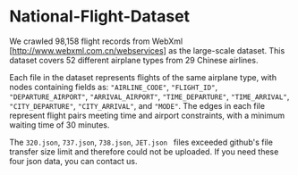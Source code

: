 # National-Flight-Dataset
We crawled 98,158 flight records from WebXml [http://www.webxml.com.cn/webservices] as the large-scale dataset. This dataset covers 52 different airplane types from 29 Chinese airlines.

Each file in the dataset represents flights of the same airplane type, with nodes containing fields as: `"AIRLINE_CODE"`, `"FLIGHT_ID"`, `"DEPARTURE_AIRPORT"`, `"ARRIVAL_AIRPORT"`, `"TIME_DEPARTURE"`, `"TIME_ARRIVAL"`, `"CITY_DEPARTURE"`, `"CITY_ARRIVAL"`, and `"MODE"`.  The edges in each file represent flight pairs meeting time and airport constraints, with a minimum waiting time of 30 minutes.

The `320.json`, `737.json`, `738.json`, `JET.json ` files exceeded github's file transfer size limit and therefore could not be uploaded. If you need these four json data, you can contact us.
